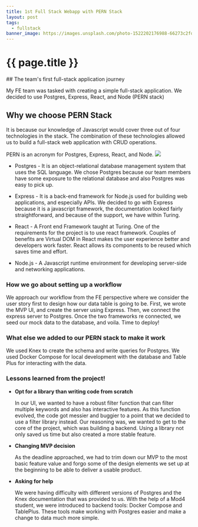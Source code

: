 ```yaml
---
title: 1st Full Stack Webapp with PERN Stack
layout: post
tags:
  - fullstack
banner_image: https://images.unsplash.com/photo-1522202176988-66273c2fd55f?ixlib=rb-4.0.3&ixid=MnwxMjA3fDB8MHxwaG90by1wYWdlfHx8fGVufDB8fHx8&auto=format&fit=crop&w=1471&q=80
---
```


 <h1>{{ page.title }}</h1>
## The team's first full-stack application journey

My FE team was tasked with creating a simple full-stack application. We decided to use Postgres, Express, React, and Node (PERN stack)

## Why we choose PERN Stack

It is because our knowledge of Javascript would cover three out of four technologies in the stack. The combination of these technologies allowed us to build a full-stack web application with CRUD operations.

PERN is an acronym for Postgres, Express, React, and Node.
[![](https://mermaid.ink/img/pako:eNpNTU1LxDAQ_SthTgrd0k42STeIB9GriHqSXEKb7q40SUlT3LX0vzuriDKHeW_exyzQxs6Bhn6IH-3Bpsxe70x4drbN5fvEbjabW_ZwGpObJuIm_OErA_8EE9gjNV0gXP_EnuKU96SbcBkowLvk7bGjbwvZmYF8cN4Z0AQ719t5yAZMWMlq5xxfzqEFndPsCpjHzmZ3f7T7ZD3o3g4TXUcb3mL0vyaioBc4gVa85LJWAgUqIXjDCziD3mK5U6iwRrGlzVGsBXx-F1SlxEpKbGRTIe7qRq1fVe1YTQ?type=png)](https://mermaid.live/edit#pako:eNpNTU1LxDAQ_SthTgrd0k42STeIB9GriHqSXEKb7q40SUlT3LX0vzuriDKHeW_exyzQxs6Bhn6IH-3Bpsxe70x4drbN5fvEbjabW_ZwGpObJuIm_OErA_8EE9gjNV0gXP_EnuKU96SbcBkowLvk7bGjbwvZmYF8cN4Z0AQ719t5yAZMWMlq5xxfzqEFndPsCpjHzmZ3f7T7ZD3o3g4TXUcb3mL0vyaioBc4gVa85LJWAgUqIXjDCziD3mK5U6iwRrGlzVGsBXx-F1SlxEpKbGRTIe7qRq1fVe1YTQ)

- Postgres - It is an object-relational database management system that uses the SQL language. We chose Postgres because our team members have some exposure to the relational database and also Postgres was easy to pick up.

- Express - It is a back-end framework for Node.js used for building web applications, and especially APIs. We decided to go with Express because it is a javascript framework, the documentation looked fairly straightforward, and because of the support, we have within Turing.

- React - A Front end Framework taught at Turing. One of the requirements for the project is to use react framework. Couples of benefits are Virtual DOM in React makes the user experience better and developers work faster. React allows its components to be reused which saves time and effort.

- Node.js - A Javascript runtime environment for developing server-side and networking applications.

### How we go about setting up a workflow

We approach our workflow from the FE perspective where we consider the user story first to design how our data table is going to be. First, we wrote the MVP UI, and create the server using Express. Then, we connect the express server to Postgres. Once the two frameworks re connected, we seed our mock data to the database, and voila. Time to deploy!

### What else we added to our PERN stack to make it work

We used Knex to create the schema and write queries for Postgres. We used Docker Compose for local development with the database and Table Plus for interacting with the data.

### Lessons learned from the project!

- **Opt for a library than writing code from scratch**

  In our UI, we wanted to have a robust filter function that can filter multiple keywords and also has interactive features. As this function evolved, the code got messier and buggier to a point that we decided to use a filter library instead. Our reasoning was, we wanted to get to the core of the project, which was building a backend. Using a library not only saved us time but also created a more stable feature.

- **Changing MVP decision**

  As the deadline approached, we had to trim down our MVP to the most basic feature value and forgo some of the design elements we set up at the beginning to be able to deliver a usable product.

- **Asking for help**

  We were having difficulty with different versions of Postgres and the Knex documentation that was provided to us. With the help of a Mod4 student, we were introduced to backend tools: Docker Compose and TablePlus. These tools make working with Postgres easier and make a change to data much more simple.
